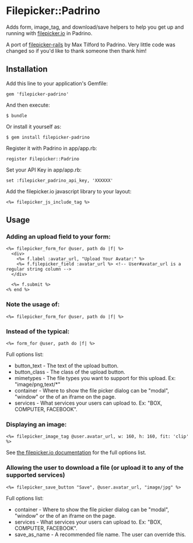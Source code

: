 # Filepicker::Padrino

Adds form, image_tag, and download/save helpers to help you get up and running with [filepicker.io](http://filepicker.io) in Padrino.

A port of [filepicker-rails](https://github.com/Filepicker/filepicker-rails) by Max Tilford to Padrino.
Very little code was changed so if you'd like to thank someone then thank him!

## Installation

Add this line to your application's Gemfile:

    gem 'filepicker-padrino'

And then execute:

    $ bundle

Or install it yourself as:

    $ gem install filepicker-padrino

Register it with Padrino in app/app.rb:

    register Filepicker::Padrino

Set your API Key in app/app.rb:

    set :filepicker_padrino_api_key, 'XXXXXX'

Add the filepicker.io javascript library to your layout:

    <%= filepicker_js_include_tag %>

## Usage

### Adding an upload field to your form:

    <%= filepicker_form_for @user, path do |f| %>
      <div>
        <%= f.label :avatar_url, "Upload Your Avatar:" %>
        <%= f.filepicker_field :avatar_url %> <!-- User#avatar_url is a regular string column -->
      </div>

      <%= f.submit %>
    <% end %>

### Note the usage of:

    <%= filepicker_form_for @user, path do |f| %>

### Instead of the typical:

    <%= form_for @user, path do |f| %>

Full options list:
* button_text - The text of the upload button.
* button_class - The class of the upload button.
* mimetypes - The file types you want to support for this upload. Ex: "image/png,text/*"
* container - Where to show the file picker dialog can be "modal", "window" or the
of an iframe on the page.
* services - What services your users can upload to. Ex: "BOX, COMPUTER, FACEBOOK".

### Displaying an image:

    <%= filepicker_image_tag @user.avatar_url, w: 160, h: 160, fit: 'clip' %>

See [the filepicker.io documentation](https://developers.filepicker.io/docs/web/#fpurl-images) for the full options list.

### Allowing the user to download a file (or upload it to any of the supported services)

    <%= filepicker_save_button "Save", @user.avatar_url, "image/jpg" %>

Full options list:

* container - Where to show the file picker dialog can be "modal", "window" or the
of an iframe on the page.
* services - What services your users can upload to. Ex: "BOX, COMPUTER, FACEBOOK".
* save_as_name - A recommended file name. The user can override this.

